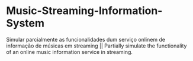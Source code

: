# Music-Streaming-Information-System
Simular parcialmente as funcionalidades dum serviço onlinem de informação de  músicas em streaming || Partially simulate the functionality of an online music information service in streaming.
